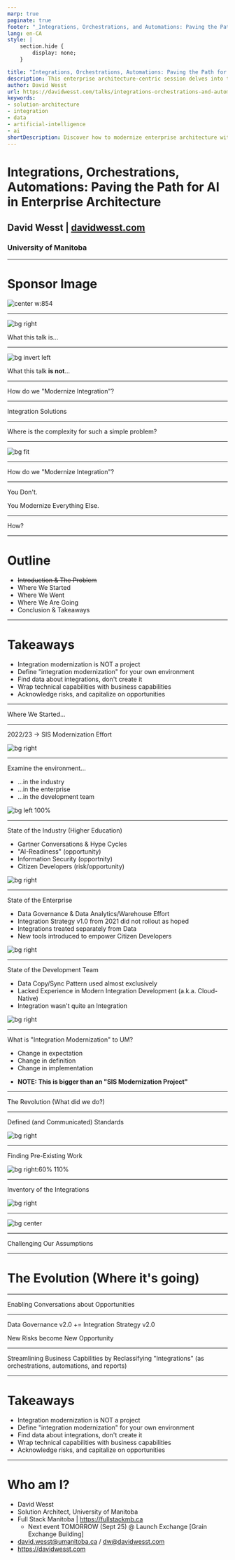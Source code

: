 ```yaml
---
marp: true
paginate: true
footer: "_Integrations, Orchestrations, and Automations: Paving the Path for AI in Enterprise Architecture_"
lang: en-CA
style: |
    section.hide {
        display: none;
    }

title: "Integrations, Orchestrations, Automations: Paving the Path for AI in Enterprise Architecture"
description: This enterprise architecture-centric session delves into the evolving integration landscape within today's market, emphasizing the strategic necessity of distinguishing between integrations, orchestrations, and automations. The presentation argues for the development of a robust foundation that supports data and digital governance, which is critical for managing these three integration types effectively. This foundational strategy not only streamlines current processes but also sets the stage for leveraging Artificial Intelligence technologies. Attendees will explore how to build and implement integration strategies that not only meet current needs but also anticipate future technological advancements and business requirements. The session provides actionable insights into creating a cohesive framework that facilitates both immediate improvements and long-term innovation.
author: David Wesst
url: https://davidwesst.com/talks/integrations-orchestrations-and-automations/
keywords:
- solution-architecture
- integration
- data
- artificial-intelligence
- ai
shortDescription: Discover how to modernize enterprise architecture with a strategic blueprint that integrates AI. Learn the essentials of integration, orchestration, and automation, and establish governance to unlock AI’s potential in your business. Perfect for professionals aiming to upgrade their strategies.
---
```


<!-- 
  [5 min] / 1:00pm
  Start -> 0:00:00
  End -> 0:05:00
-->

# Integrations, Orchestrations, Automations: Paving the Path for AI in Enterprise Architecture

## David Wesst | [davidwesst.com](https://davidwesst.com)
### University of Manitoba

---

<!--
_paginate: skil
_footer: ""
-->

<style>
img[alt~="center"] {
  display: block;
  margin: 0 auto;
}
</style>

# Sponsor Image

![center w:854](./images/sponsors-prdc24wpg.png)

---

![bg right](./images/thumbs-up-emoji.webp)

What this talk is...

<!-- 
- Strategic EA talk
- Governance, Standards, Culture Change, etc...
-->

---

![bg invert left](./images/thumbs-down-emoji.webp)

What this talk **is not**...

<!-- 
- Not Technical Nature
- No Implementations
- No Code
- Recommend the Blazor or Perf Testing Talk for the more technical users in the crowd
-->

---

How do we "Modernize Integration"?

<!--

[5 min]
Start -> 0:05:00
End -> 0:10:00

What is an "Integration"?
- Simple on the surface
- Real Question: How do we solve integration?
- So simple, we've all been solving it for 40+ years at this point

-->

---

Integration Solutions

<!--

Integration Solutions
- Biztalk
- ESB
- WebAPIs
- Point-to-Point

-->

---

Where is the complexity for such a simple problem?

<!--
Where is the complexity in integration?
- Not the 1-to-1 integration
- It's in the n-to-n integrations you need to support
- The chaos of the ecosystem where integrations live
-->

---

![bg fit](./images/funeral-headline.png)

<!--
UM Story for integration
- Quick self-introduction
- Application team focused on integration in 2007, since mainframe funeral Amhdahl
- Starting with ERP Portfolio (SIS, Finance, HR) a popular integration target
- As demand increased, so did our scope
-->

---

How do we "Modernize Integration"?

---

You Don't.

You Modernize Everything Else.

<!-- 
This talk is the journey the UM is on to modernize integration, and give you some ideas on how you can start your own modernization journey too.
-->

---

How?

<!--
Everything else is too big to be a project, so what do you do then?
-->

---

# Outline

- ~~Introduction & The Problem~~
- Where We Started
- Where We Went
- Where We Are Going
- Conclusion & Takeaways

<!--

- Introduction & The Problem
  - How do you solve integration? 

- The Landscape (Where we started)
  - 2-ish years ago with SIS modernization
  - Goal: How big is this big problem?
  - Environment around Industry 
    - Gartner Hype Cycles, Low-Code Application  
  - Environment around UM
    - Data Goverance and Data Warehouse
    - Competing/Parallel Interests
  - Environment inside UM Integration
    - Point-To-Point, On-Prem Database focused
    - Result was Integraiton Strategy v1.0 (in 2019)
  - Understanding the Problem by Framing It through a modernization lens
    - What does it mean to modernize our integrations?
    - Asked, what is an integration to the UM?
      - Technical staff saw it as point to point
      - Deverse sets of technologies used for the same pattern (JS, Python, Shell, PLSQL)
      - Pattern was mostly data-copy / data-sync
      - Always adding, never reusing
      - Also found an integration definition wasn't necessarily the same
      - On-prem expecations with a SaaS-focused future
    - Asked Gartner, what integration modernization was
      - Story had changed since 2019
      - No more, one platform to rule them all, rather know the platforms you have and the integrations you have
        - Lower bar for success
        - Also focusd on data cataloguing and governance over tools and patterns
  - Takeaway
    - Understand your environment and frame your problem
      - Goal is to know how big is "big"
    - Challenge your own assumptions and verify the "facts", time changes all things
    - Identify opportunities outside of your scope (integration goes beyond project scope ceiling)

- The Revolution (What we did)
  - Defined Communication Modernization Standards 
    - SaaS-Safe Integration and Extension
      - This means, it needs to be SaaS-Ready (business capability)
      - Architecture Exceptions if you can't (not a bad thing)
    - Source Control Standard
    - Scriptable Deployment Standard
    - Customziation is Bad (Principle accepted by business)
  - Re-inventory the integrations (PowerBI & Microsoft List)
    - Define the use case: Integration, Orchestration, Automation, and Reports
    - Define the "human dependent" ones
    - Define the "owner", who shold never be a technologist (IT exec for IT integrations)
      - Understand the business capabilities
    - Calculate "Technical Debt" (Gartner)
  - Challenged our own assumptions
    - Found many new integration, and many old ones that were retired
    - Integrations weren't integrations
    - Found that it was a tangled mess
    - THAT IS NOT A BAD THING
  - Removed integrations by rehoming them to new toolsets owned by functional team
    - Workflows
  - Takeaway
    - Find data, don't create it
    - Challenge all your own assumptions and expect resistance
    - Standardize what you have
    - Define your technical debt
    - Wrap your technology problems in business capabilities and use that vocabulary

- The Revolution (Where is it going?)
  - Used the data to converse about opportunities
    - Data governance v2.0 = Integration Strategy v2.0
    - Product retirement: ODS (genuine concern for Uni, beyond just ERP portfolio)
    - Result was good!
  - Need more data
    - Business process value per integration
    - Data footprint (what data is being used)
  - Takeaway
    - Find data, don't create it
    - Plan to share your findings, expect nay-sayers ,frame it as a living document
    - Reach outside your scope and build bridges with facts, not ideas

  - Modernization effort ot
  - Orchestration
  - Automation
  - Foundation Rooted in "AI" (i.e. Data and Metadata)
  - Measuring Technical Debt
  - Reliquishment of Control
- Our Reality (Where we are going)
  - Cohesive Framework
  - Governance without Governance
  - Capability, Risk, and Delivery Above All Else
  - Integration Strategy v2.0
- Conclusion, The Solution, and The Takeaway

-->

---

# Takeaways

* Integration modernization is NOT a project
* Define "integration modernization" for your own environment
* Find data about integrations, don't create it
* Wrap technical capabilities with business capabilities
* Acknowledge risks, and capitalize on opportunities

<!--
* Integration modernization is NOT a project
* Define "integration modernization" for your own environment
* Find data about integrations, don't create it
* Wrap technical capabilities with business capabilities
* Acknowledge risks, and capitalize on opportunities
-->

---

Where We Started...

<!--
  [15 min]
  Start -> 0:10:00
  End -> 0:25:00

- The Landscape (Where we started)
  - 2-ish years ago with SIS modernization
    - The problem is what is "integration modernization"?
    - What are the risks and what are the opportunities?
  - Environment around Industry 
    - Gartner Hype Cycles unchanged
    - Gartner recommendation somewhat changed (different perspective)
    - AI-Readiness (opportunity)
    - Security (opportunity)
    - Citizen Developers (risk/opportunity)
  - Environment around UM
    - Data Goverance effort with Data Warehouse (opportunity)
    - Data Catalogue reviewed by executive peers (recommendations, not requirements)
    - Integration expectations assumed "on-prem performance"
  - Environment inside UM Integration
    - Result was Integraiton Strategy v1.0 (in 2021)
    - Point-To-Point, On-Prem focused
      - Resistance to understand other options (i.e. WebAPIs, unless they had to)
    - Data Copy/Sync Pattern 95%
    - Integration wasn't quite an integration
  - What is integration modernization to the UM?
    - Change in definition 
    - Change in implementation
    - Change in expectation
  - Takeaway
    - Understand your environment and frame your problem
      - What is integration modernization to your devs, your executives, to your industry?
    - Result should identify both opportunities and risks that go beyond your project scope
-->

---

2022/23 -> SIS Modernization Effort

![bg right](./images/stoneage-to-spaceage.webp)

<!--
- Vendor decides to update solution from database-driven to cloud-native in one major update
- 2ish years ago with SIS modernization, with a phase 3
- Problem: What is "integration modernization" for the SIS?
- What are the risks we face, and opportunities we can leverage?
-->

---

Examine the environment...

* ...in the industry
* ...in the enterprise
* ...in the development team

![bg left 100%](./images/team-enterprise-industry.webp)

---

State of the Industry (Higher Education)

* Gartner Conversations & Hype Cycles
* "AI-Readiness" (opportunity)
* Information Security (opportnity)
* Citizen Developers (risk/opportunity)

![bg right](./images/new-products_ai-ready_infosec_citizen-developers.webp)

<!--
Context: Gartner and Assumptions from
Environment around Industry 
  - Gartner Hype Cycles unchanged
  - Gartner recommendation somewhat changed (different perspective)
  - AI-Readiness (opportunity)
  - Security (opportunity)
  - Citizen Developer (Risk)
-->

---

State of the Enterprise

* Data Governance & Data Analytics/Warehouse Effort
* Integration Strategy v1.0 from 2021 did not rollout as hoped
* Integrations treated separately from Data
* New tools introduced to empower Citizen Developers

![bg right](./images/enterprise.webp)

<!-- 
Ellucian Workflow, M365, and interest in LCAP
-->

---

State of the Development Team

* Data Copy/Sync Pattern used almost exclusively
* Lacked Experience in Modern Integration Development (a.k.a. Cloud-Native)
* Integration wasn't quite an Integration

![bg right](./images/development-team.webp)

---

What is "Integration Modernization" to UM?

- Change in expectation
- Change in definition
- Change in implementation

* **NOTE: This is bigger than an "SIS Modernization Project"**

<!--
Not a technical change in the list.
-->

---

The Revolution (What did we do?)

<!--
  [15 min]
  Start -> 0:25:00
  End -> 0:40:00

- The Evolution (What we did)
  - Defined Communication Modernization Standards 
    - Customziation is Bad (Principle accepted by business) / Cloud is good
      - Project Pillar
    - SaaS-Safe Integration and Extension
      - This means, it needs to be SaaS-Ready (business capability)
      - Architecture Exceptions if you can't (not a bad thing)
    - Source Control Standard
    - Scriptable Deployment Standard
  - Re-inventory the integrations (PowerBI & Microsoft List)
    - Define the use case: Integration, Orchestration, Automation, and Reports
    - Define the "human dependent" ones
    - Define the "owner", who shold never be a technologist (IT exec for IT integrations)
      - Understand the business capabilities and risks with them
    - Calculate "Technical Debt" (Gartner)
  - Challenged our own assumptions
    - Found many new integration, and many old ones that were retired
    - Integrations weren't integrations
    - Found that it was a tangled mess
    - THAT IS NOT A BAD THING
  - Removed integrations by rehoming them to new toolsets owned by functional team
    - Workflows
  - Takeaway
    - Find data, don't create it
    - Challenge all your own assumptions and expect resistance
    - Standardize what you have
    - Define your technical debt
    - Wrap your technology problems in business capabilities and use that vocabulary
    - Challenge your own assumptions and verify the "facts", time changes all things
-->

---

Defined (and Communicated) Standards

![bg right](./images/ist-book-of-standards.png)

<!--
  - Change in implementation

  - Defined Communication Modernization Standards 
    - Customziation is Bad (Principle accepted by business) / Cloud is good
      - Project Pillar
    - SaaS-Safe Integration and Extension
      - This means, it needs to be SaaS-Ready (business capability)
      - Architecture Exceptions if you can't (not a bad thing)
    - Source Control Standard
    - Scriptable Deployment Standard
-->

---

Finding Pre-Existing Work

![bg right:60% 110%](./images/integration-strategy.png)

<!--
- Change in Definition

- Data Warehouse & Data Governance Synergies
- Review of Integration Strategy v1.0
-->

---

Inventory of the Integrations

![bg right](./images/integration-catalogue.png)

<!--
- Change in expectation and definition

- Re-inventory the integrations (PowerBI & Microsoft List)
  - Define the use case: Integration, Orchestration, Automation, and Reports
  - Define the "human dependent" ones
  - Define the "owner", who shold never be a technologist (IT exec for IT integrations)
    - Understand the business capabilities and risks with them
  - Calculate "Technical Debt" (Gartner)
  - Living Document
  - Find Data, Don't Make it
  - Start with what you have
-->

---

<!-- 
_paginate: false
_footer: ""
-->

![bg center](./images/powerbi-screen.png)

<!--
Start with what you have
-->

---

Challenging Our Assumptions

<!--
  - Challenged our own assumptions @ UM
    - Found many new integration, and many old ones that were retired
    - Integrations weren't integrations
    - Found that it was a tangled mess
    - THAT IS NOT A BAD THING
-->

---

# The Evolution (Where it's going)

<!--
  [10 min]
  Start -> 0:40:00
  End -> 0:50:00

- The Evolution (Where is it going?)
  - Used the data to converse about opportunities
    - Data governance v2.0 = Integration Strategy v2.0
    - Product retirement: ODS (genuine concern for Uni, beyond just ERP portfolio)
    - Result was good!
  - Need more data
    - Business process value per integration
    - Data footprint (what data is being used)
  - Takeaway
    - Find data, don't create it
    - Plan to share your findings, expect nay-sayers ,frame it as a living document
    - Reach outside your scope and build bridges with facts, not ideas
-->

---

Enabling Conversations about Opportunities

<!--
Change in expectation
-->

---

Data Governance v2.0 += Integration Strategy v2.0

<!--
Change in definition
-->

New Risks become New Opportunity

<!--
Change in implementation

ODS Retirement
-->

---

Streamlining Business Capbilities by Reclassifying "Integrations" (as orchestrations, automations, and reports)

<!--
Change in implementation

- Capability moved with business team
- New Workflow Tool(s) / LCAP / Power Automate
-->

---

# Takeaways

* Integration modernization is NOT a project
* Define "integration modernization" for your own environment
* Find data about integrations, don't create it
* Wrap technical capabilities with business capabilities
* Acknowledge risks, and capitalize on opportunities

---

# Who am I?

- David Wesst
- Solution Architect, University of Manitoba
- Full Stack Manitoba | https://fullstackmb.ca
  - Next event TOMORROW (Sept 25) @ Launch Exchange [Grain Exchange Building]
- david.wesst@umanitoba.ca / dw@davidwesst.com
- https://davidwesst.com
